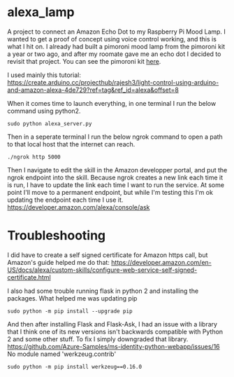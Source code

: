 # alexa_lamp
A project to connect an Amazon Echo Dot to my Raspberry Pi Mood Lamp. I wanted to get a proof of concept using voice control working, and this is what I hit on. I already had built a pimoroni mood lamp from the pimoroni kit a year or two ago, and after my roomate gave me an echo dot I decided to revisit that project. You can see the pimoroni kit [here](https://shop.pimoroni.com/products/mood-light-pi-zero-w-project-kit).

I used mainly this tutorial: https://create.arduino.cc/projecthub/rajesh3/light-control-using-arduino-and-amazon-alexa-4de729?ref=tag&ref_id=alexa&offset=8

When it comes time to launch everything, in one terminal I run the below command using python2.
```
sudo python alexa_server.py
```

Then in a seperate terminal I run the below ngrok command to open a path to that local host that the internet can reach.
```
./ngrok http 5000
```

Then I navigate to edit the skill in the Amazon developper portal, and put the ngrok endpoint into the skill. Because ngrok creates a new link each time it is run, I have to update the link each time I want to run the service. At some point I'll move to a permanent endpoint, but while I'm testing this I'm ok updating the endpoint each time I use it.
https://developer.amazon.com/alexa/console/ask

# Troubleshooting
I did have to create a self signed certificate for Amazon https call, but Amazon's guide helped me do that: https://developer.amazon.com/en-US/docs/alexa/custom-skills/configure-web-service-self-signed-certificate.html

I also had some trouble running flask in python 2 and installing the packages. What helped me was updating pip
```
sudo python -m pip install --upgrade pip
```
And then after installing Flask and Flask-Ask, I had an issue with a library that I think one of its new versions isn't backwards compatible with Python 2 and some other stuff. To fix I simply downgraded that library.
https://github.com/Azure-Samples/ms-identity-python-webapp/issues/16
No module named 'werkzeug.contrib'
```
sudo python -m pip install werkzeug==0.16.0
```

